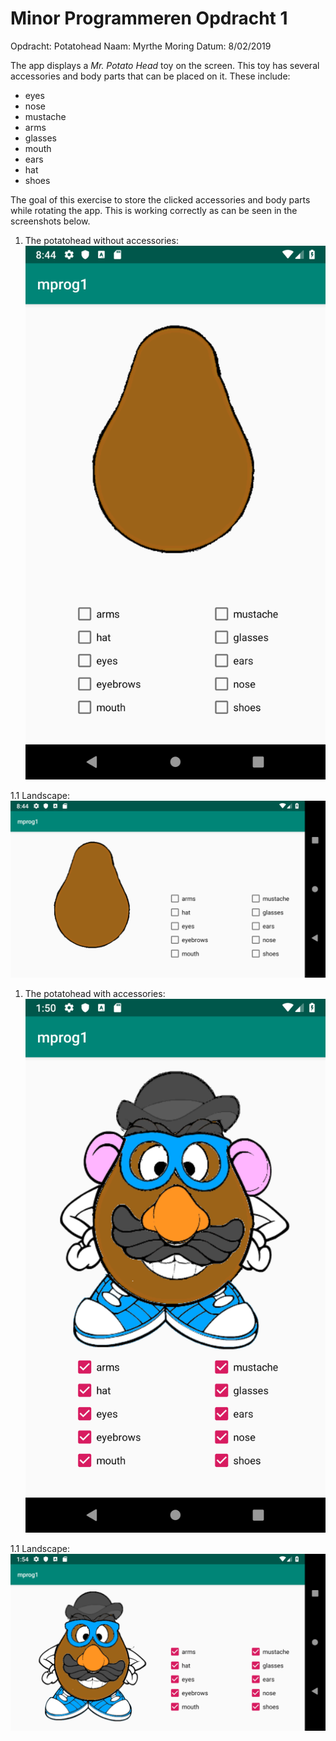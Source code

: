 # Minor Programmeren Opdracht 1
Opdracht: Potatohead 
Naam: Myrthe Moring
Datum: 8/02/2019

The app displays a *Mr. Potato Head* toy on the screen. This toy has several accessories and body parts that can be placed on it. These include:
- eyes
- nose
- mustache
- arms 
- glasses 
- mouth
- ears
- hat
- shoes

The goal of this exercise to store the clicked accessories and body parts while rotating the app. This is working correctly as can be seen in the screenshots below. 

1. The potatohead without accessories:
![alt text](https://github.com/MyrtheMoring/mprog_potatohead-/blob/master/overview0.png "Overview without accessories")

1.1 Landscape:
![alt text](https://github.com/MyrtheMoring/mprog_potatohead-/blob/master/overview0land.png "Overview without accessories landscape")

1. The potatohead with accessories:
![alt text](https://github.com/MyrtheMoring/mprog_potatohead-/blob/master/overview.png "Overview")

1.1 Landscape:
![alt text](https://github.com/MyrtheMoring/mprog_potatohead-/blob/master/overviewland.png "Overview landscape")



